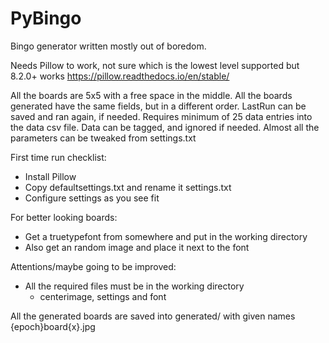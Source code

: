 # PyBingo
Bingo generator written mostly out of boredom.

Needs Pillow to work, not sure which is the lowest level supported but 8.2.0+ works
https://pillow.readthedocs.io/en/stable/

All the boards are 5x5 with a free space in the middle.
All the boards generated have the same fields, but in a different order.
LastRun can be saved and ran again, if needed.
Requires minimum of 25 data entries into the data csv file.
Data can be tagged, and ignored if needed.
Almost all the parameters can be tweaked from settings.txt

First time run checklist:
- Install Pillow
- Copy defaultsettings.txt and rename it settings.txt
- Configure settings as you see fit

For better looking boards:
- Get a truetypefont from somewhere and put in the working directory
- Also get an random image and place it next to the font

Attentions/maybe going to be improved:
- All the required files must be in the working directory
  - centerimage, settings and font

All the generated boards are saved into generated/ with given names {epoch}board{x}.jpg
